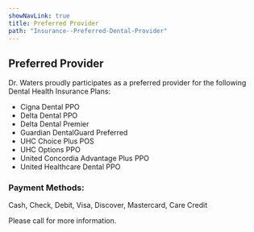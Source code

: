 ```yaml
---
showNavLink: true
title: Preferred Provider
path: "Insurance--Preferred-Dental-Provider"
---
```

## Preferred Provider

Dr. Waters proudly participates as a preferred provider for the following Dental Health Insurance Plans:

* Cigna Dental PPO
* Delta Dental PPO
* Delta Dental Premier
* Guardian DentalGuard Preferred
* UHC Choice Plus POS
* UHC Options PPO
* United Concordia Advantage Plus PPO
* United Healthcare Dental PPO

### Payment Methods:

Cash, Check, Debit, Visa, Discover, Mastercard, Care Credit

Please call for more information.
